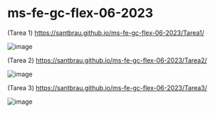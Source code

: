 # ms-fe-gc-flex-06-2023

(Tarea 1) https://santbrau.github.io/ms-fe-gc-flex-06-2023/Tarea1/

![image](https://github.com/Santbrau/ms-fe-gc-flex-06-2023/assets/135845147/9f2b88a9-b642-4aa9-9439-50da76e50cd4)


(Tarea 2) https://santbrau.github.io/ms-fe-gc-flex-06-2023/Tarea2/

![image](https://github.com/Santbrau/ms-fe-gc-flex-06-2023/assets/135845147/e7500b1d-7a11-4907-affe-ac13981da226)


(Tarea 3) https://santbrau.github.io/ms-fe-gc-flex-06-2023/Tarea3/

![image](https://github.com/Santbrau/ms-fe-gc-flex-06-2023/assets/135845147/64093fc0-721d-4e52-8378-c622a2751fa0)

